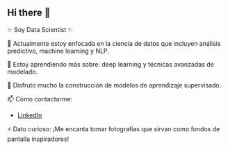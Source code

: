 ## Hi there 👋

<!--
**wh1tneyr/wh1tneyr** is a ✨ _special_ ✨ repository because its `README.md` (this file) appears on your GitHub profile.

-->
✨ Soy Data Scientist ✨

🔭 Actualmente estoy enfocada en la ciencia de datos que incluyen análisis predictivo, machine learning y NLP.

🌱 Estoy aprendiendo más sobre: deep learning y técnicas avanzadas de modelado.

👯 Disfruto mucho la construcción de modelos de aprendizaje supervisado.
 
📫 Cómo contactarme:

-  [LinkedIn](https://www.linkedin.com/in/whitney-rios-p/)
    
⚡ Dato curioso: ¡Me encanta tomar fotografías que sirvan como fondos de pantalla inspiradores!
